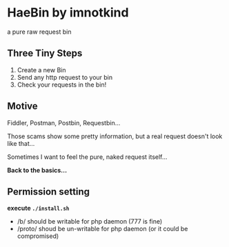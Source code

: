 # HaeBin by imnotkind
a pure raw request bin

## Three Tiny Steps

1. Create a new Bin
2. Send any http request to your bin
3. Check your requests in the bin!

## Motive

Fiddler, Postman, Postbin, Requestbin...  

Those scams show some pretty information, but a real request doesn't look like that... 

Sometimes I want to feel the pure, naked request itself... 

**Back to the basics...** 



## Permission setting
**execute `./install.sh`**  
- /b/ should be writable for php daemon (777 is fine)
- /proto/ shoud be un-writable for php daemon (or it could be compromised)
